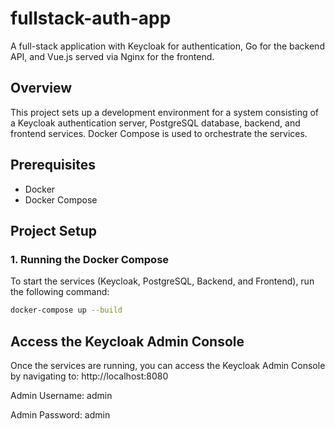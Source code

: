 # fullstack-auth-app
A full-stack application with Keycloak for authentication, Go for the backend API, and Vue.js served via Nginx for the frontend.

## Overview
This project sets up a development environment for a system consisting of a Keycloak authentication server, PostgreSQL database, backend, and frontend services. Docker Compose is used to orchestrate the services.

## Prerequisites
- Docker
- Docker Compose

## Project Setup

### 1. Running the Docker Compose
To start the services (Keycloak, PostgreSQL, Backend, and Frontend), run the following command:

```bash
docker-compose up --build
```

## Access the Keycloak Admin Console
Once the services are running, you can access the Keycloak Admin Console by navigating to:
http://localhost:8080

Admin Username: admin

Admin Password: admin

